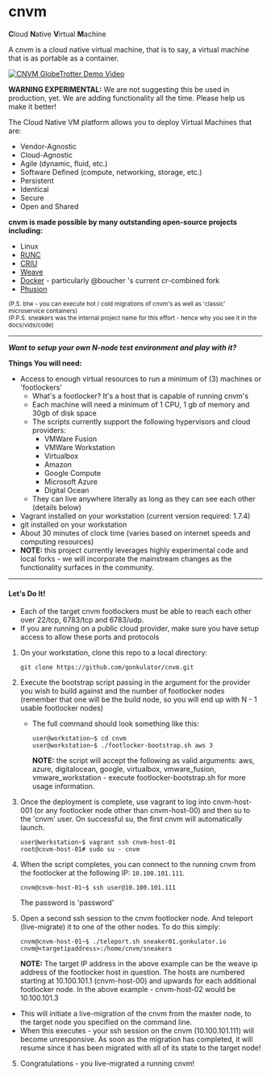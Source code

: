 # cnvm

<b>C</b>loud <b>N</b>ative <b>V</b>irtual <b>M</b>achine

A cnvm is a cloud native virtual machine, that is to say, a virtual machine that is as portable as a container.

[![CNVM GlobeTrotter Demo Video](http://img.youtube.com/vi/XWYcFxNaNnk/0.jpg)](http://www.youtube.com/watch?v=XWYcFxNaNnk)


<b>WARNING EXPERIMENTAL:</b>  We are not suggesting this be used in production, yet.  We are adding functionality all the time.  Please help us make it better!

The Cloud Native VM platform allows you to deploy Virtual Machines that are:
 
- Vendor-Agnostic
- Cloud-Agnostic
- Agile (dynamic, fluid, etc.)
- Software Defined (compute, networking, storage, etc.)
- Persistent
- Identical
- Secure
- Open and Shared

<b>cnvm is made possible by many outstanding open-source projects including:</b>

- Linux
- [RUNC](https://github.com/opencontainers/runc)
- [CRIU](http://www.criu.org)
- [Weave](http://weave.works)
- [Docker](http://docker.io)  - particularly @boucher 's current cr-combined fork
- [Phusion](https://github.com/phusion/baseimage-docker)

<sub>(P.S. btw - you can execute hot / cold migrations of cnvm's as well as 'classic' microservice containers)</sub>  
<sub>(P.P.S. sneakers was the internal project name for this effort - hence why you see it in the docs/vids/code)</sub>

-----


***Want to setup your own N-node test environment and play with it?***

**Things You will need:**

- Access to enough virtual resources to run a minimum of (3) machines or 'footlockers'
    - What's a footlocker?  It's a host that is capable of running cnvm's
  - Each machine will need a minimum of 1 CPU, 1 gb of memory and 30gb of disk space
  - The scripts currently support the following hypervisors and cloud providers:
    - VMWare Fusion
    - VMWare Workstation
    - Virtualbox
    - Amazon 
    - Google Compute
    - Microsoft Azure
    - Digital Ocean
  - They can live anywhere literally as long as they can see each other (details below)
- Vagrant installed on your workstation (current version required: 1.7.4)
- git installed on your workstation
- About 30 minutes of clock time (varies based on internet speeds and computing resources) 
- <b>NOTE:</b> this project currently leverages highly experimental code and local forks - we will incorporate the mainstream changes as the functionality surfaces in the community.

-----

#### Let's Do It!

- Each of the target cnvm footlockers must be able to reach each other over 22/tcp, 6783/tcp and 6783/udp. 
 - If you are running on a public cloud provider, make sure you have setup access to allow these ports and protocols

1. On your workstation, clone this repo to a local directory:

    ```
    git clone https://github.com/gonkulator/cnvm.git
    ```
2. Execute the bootstrap script passing in the argument for the provider you wish to build against and the number of footlocker nodes (remember that one will be the build node, so you will end up with N - 1 usable footlocker nodes)

    -  The full command should look something like this:

        ```
        user@workstation~$ cd cnvm
        user@workstation~$ ./footlocker-bootstrap.sh aws 3
        ```
        <b>NOTE:</b> the script will accept the following as valid arguments: aws, azure, digitalocean, google, virtualbox, vmware_fusion, vmware_workstation - execute footlocker-bootstrap.sh for more usage information.

3. Once the deployment is complete, use vagrant to log into cnvm-host-001 (or any footlocker node other than cnvm-host-00) and then su to the 'cnvm' user. On successful su, the first cnvm will automatically launch.  

    ```shell
    user@workstation~$ vagrant ssh cnvm-host-01
    root@cnvm-host-01# sudo su - cnvm
    ```

4. When the script completes, you can connect to the running cnvm from the footlocker at the following IP: `10.100.101.111`.

    ```shell
    cnvm@cnvm-host-01~$ ssh user@10.100.101.111
    ```
    The password is 'password'

5. Open a second ssh session to the cnvm footlocker node.  And teleport (live-migrate) it to one of the other nodes.  To do this simply:

    ```shell
    cnvm@cnvm-host-01~$ ./teleport.sh sneaker01.gonkulator.io cnvm@<targetipaddress>:/home/cnvm/sneakers
    ```
    <b>NOTE:</b> The target IP address in the above example can be the weave ip address of the footlocker host in question.  The hosts are numbered starting at 10.100.101.1 (cnvm-host-00) and upwards for each additional footlocker node. In the above example - cnvm-host-02 would be 10.100.101.3

  - This will initiate a live-migration of the cnvm from the master node, to the target node you specified on the command line.
  - When this executes - your ssh session on the cnvm (10.100.101.111) will become unresponsive. As soon as the migration has completed, it will resume since it has been migrated with all of its state to the target node!

5. Congratulations - you live-migrated a running cnvm!


